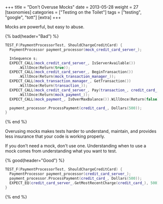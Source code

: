 +++
title = "Don't Overuse Mocks"
date = 2013-05-28
weight = 27
[taxonomies]
categories = ["Testing on the Toilet"]
tags = ["testing", "google", "tott"]
[extra]
+++

Mocks are powerful, but easy to abuse.

{% bad(header="Bad") %}
```cpp
TEST_F(PaymentProcessorTest, ShouldChargeCreditCard) {
  PaymentProcessor payment_processor(mock_credit_card_server_);

  InSequence s;
  EXPECT_CALL(mock_credit_card_server_, IsServerAvailable())
      .WillOnce(Return(true));
  EXPECT_CALL(mock_credit_card_server_, BeginTransaction())
      .WillOnce(Return(mock_transaction_manager_));
  EXPECT_CALL(mock_transaction_manager_, GetTransaction())
      .WillOnce(Return(transaction_));
  EXPECT_CALL(mock_credit_card_server_, Pay(transaction_, credit_card_, 500))
      .WillOnce(Return(mock_payment_));
  EXPECT_CALL(mock_payment_, IsOverMaxBalance()).WillOnce(Return(false));

  payment_processor.ProcessPayment(credit_card_, Dollars(500));
}
```
{% end %}

Overusing mocks makes tests harder to understand, maintain, and provides less insurance that your
code is working properly.

If you don't need a mock, don't use one. Understanding when to use a mock comes from understanding
what you want to test.

{% good(header="Good") %}
```cpp
TEST_F(PaymentProcessorTest, ShouldChargeCreditCard) {
  PaymentProcessor payment_processor(credit_card_server_);
  payment_processor.ProcessPayment(credit_card_, Dollars(500));
  EXPECT_EQ(credit_card_server_.GetMostRecentCharge(credit_card_), 500);
}
```
{% end %}

